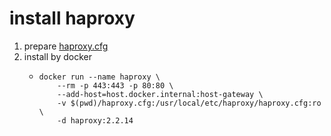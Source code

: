 # install haproxy

1. prepare [haproxy.cfg](resources/haproxy/haproxy.cfg.md)
2. install by docker
    * ```shell
      docker run --name haproxy \
          --rm -p 443:443 -p 80:80 \
          --add-host=host.docker.internal:host-gateway \
          -v $(pwd)/haproxy.cfg:/usr/local/etc/haproxy/haproxy.cfg:ro \
          -d haproxy:2.2.14
      ```